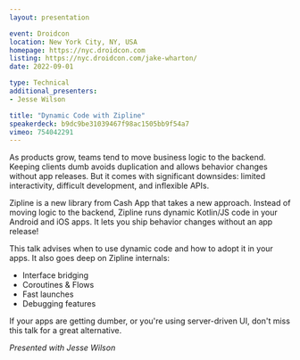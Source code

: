 ```yaml
---
layout: presentation

event: Droidcon
location: New York City, NY, USA
homepage: https://nyc.droidcon.com
listing: https://nyc.droidcon.com/jake-wharton/
date: 2022-09-01

type: Technical
additional_presenters:
- Jesse Wilson

title: "Dynamic Code with Zipline"
speakerdeck: b9dc9be31039467f98ac1505bb9f54a7
vimeo: 754042291
---
```


As products grow, teams tend to move business logic to the backend. Keeping clients dumb avoids duplication and allows behavior changes without app releases. But it comes with significant downsides: limited interactivity, difficult development, and inflexible APIs.

Zipline is a new library from Cash App that takes a new approach. Instead of moving logic to the backend, Zipline runs dynamic Kotlin/JS code in your Android and iOS apps. It lets you ship behavior changes without an app release!

This talk advises when to use dynamic code and how to adopt it in your apps. It also goes deep on Zipline internals:

 - Interface bridging
 - Coroutines & Flows
 - Fast launches
 - Debugging features

If your apps are getting dumber, or you're using server-driven UI, don't miss this talk for a great alternative.

_Presented with Jesse Wilson_
